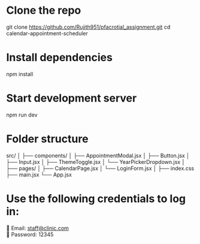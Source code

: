 # Clone the repo

git clone https://github.com/Rujith951/pfacrotial_assignment.git
cd calendar-appointment-scheduler

# Install dependencies

npm install

# Start development server

npm run dev

# Folder structure

src/
│
├── components/
│ ├── AppointmentModal.jsx
│ ├── Button.jsx
│ ├── Input.jsx
│ ├── ThemeToggle.jsx
│ └── YearPickerDropdown.jsx
│
├── pages/
│ ├── CalendarPage.jsx
│ └── LoginForm.jsx
│
├── index.css
├── main.jsx
└── App.jsx

# Use the following credentials to log in:

📧 Email: staff@clinic.com  
🔑 Password: 12345
